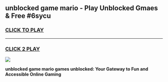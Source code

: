 
## unblocked game mario - Play Unblocked Gmaes & Free #6sycu
<h3>
<a href="https://news.freeplayer.one?title=unblocked_game_mario&ref=26F">CLICK TO PLAY</a></h3>
<hr>

<h3>
<a href="https://news.freeplayer.one?title=unblocked_game_mario&ref=26F">CLICK 2 PLAY</a>
  
</h3>

<a href="https://news.freeplayer.one?title=unblocked_game_mario&ref=26F/"><img src="https://clearcache.store/games.png"></a>


**unblocked game mario games unblocked: Your Gateway to Fun and Accessible Online Gaming**
